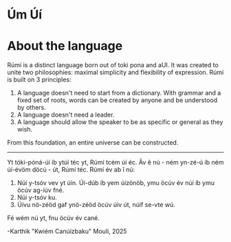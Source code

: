 # Úm Úí
# About the language

Rúmí is a distinct language born out of toki pona and aUI. It was created to unite two philosophies: maximal simplicity and flexibility of expression. Rúmí is built on 3 principles:

1. A language doesn't need to start from a dictionary. With grammar and a fixed set of roots, words can be created by anyone and be understood by others.
2. A language doesn't need a leader.
3. A language should allow the speaker to be as specific or general as they wish.

From this foundation, an entire universe can be constructed.

---

Yt tóki-póná-úí íb ytúí téc yt, Rúmí tcém úí éc. Âv ê nú - ném yn-zé-ú íb ném úí-évöm döcú - út, Rúmí téc. Rúmí év ab î nú: 

1. Núí y-tsóv vev yt úín. Úí-dúb íb yem úízönöb, ymu öcúv év núí íb ymu öcúv ag-iúv fné. 
2. Núí y-tsóv ku.
3. Úívu nö-zéöd gaf ynö-zéöd öcúv úív út, núíf se-vte wú.

Fé wém nú yt, fnu öcúv év cané.


-Karthik "Kwiém Canúízbaku" Mouli, 2025

